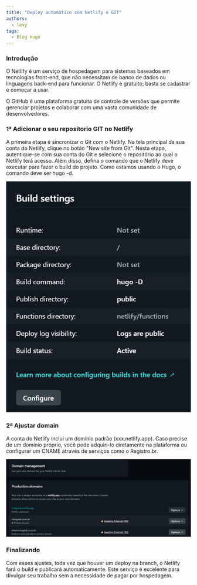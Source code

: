 ```yaml
---
title: "Deploy automático com Netlify e GIT"
authors:
  - levy
tags:
  - Blog Hugo
---
```

### Introdução
O Netlify é um serviço de hospedagem para sistemas baseados em tecnologias front-end, que não necessitam de banco de dados ou linguagens back-end para funcionar. O Netlify é gratuito; basta se cadastrar e começar a usar.

O GitHub é uma plataforma gratuita de controle de versões que permite gerenciar projetos e colaborar com uma vasta comunidade de desenvolvedores.

### 1ª Adicionar o seu repositorio GIT no Netlify
A primeira etapa é sincronizar o Git com o Netlify. Na tela principal da sua conta do Netlify, clique no botão "New site from Git". Nesta etapa, autentique-se com sua conta do Git e selecione o repositório ao qual o Netlify terá acesso. Além disso, defina o comando que o Netlify deve executar para fazer o build do projeto. Como estamos usando o Hugo, o comando deve ser hugo -d.

![netlify](/blog-hospedagem-netlify/images/build-netlify.png)

### 2ª Ajustar domain
A conta do Netlify inclui um domínio padrão (xxx.netlify.app). Caso precise de um domínio próprio, você pode adquiri-lo diretamente na plataforma ou configurar um CNAME através de serviços como o Registro.br.

![dns](/blog-hospedagem-netlify/images/dns.png)

### Finalizando
Com esses ajustes, toda vez que houver um deploy na branch, o Netlify fará o build e publicará automaticamente. Este serviço é excelente para divulgar seu trabalho sem a necessidade de pagar por hospedagem.
